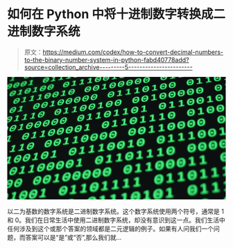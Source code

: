 # 如何在 Python 中将十进制数字转换成二进制数字系统

> 原文：<https://medium.com/codex/how-to-convert-decimal-numbers-to-the-binary-number-system-in-python-fabd40778add?source=collection_archive---------5----------------------->

![](img/fe25eb516f66a266c9bd66b0573334b9.png)

以二为基数的数字系统是二进制数字系统。这个数字系统使用两个符号，通常是 1 和 0。我们在日常生活中使用二进制数字系统，却没有意识到这一点。我们生活中任何涉及到这个或那个答案的领域都是二元逻辑的例子。如果有人问我们一个问题，而答案可以是“是”或“否”,那么我们就…